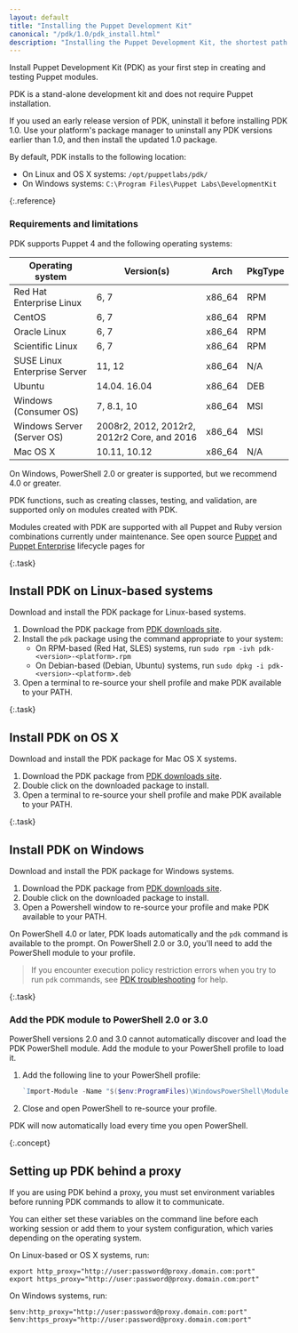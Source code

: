 ```yaml
---
layout: default
title: "Installing the Puppet Development Kit"
canonical: "/pdk/1.0/pdk_install.html"
description: "Installing the Puppet Development Kit, the shortest path to developing better Puppet code."
---
```


[troubleshoot]: ./pdk_troubleshooting.html
[download]: https://puppet.com/download-puppet-development-kit

Install Puppet Development Kit (PDK) as your first step in creating and testing Puppet modules.

PDK is a stand-alone development kit and does not require Puppet installation.

If you used an early release version of PDK, uninstall it before installing PDK 1.0. Use your platform's package manager to uninstall any PDK versions earlier than 1.0, and then install the updated 1.0 package.

By default, PDK installs to the following location:

* On Linux and OS X systems: `/opt/puppetlabs/pdk/`
* On Windows systems: `C:\Program Files\Puppet Labs\DevelopmentKit`

{:.reference}
### Requirements and limitations

PDK supports Puppet 4 and the following operating systems:

| Operating system | Version(s) | Arch | PkgType |
| ---------------- | ---------- | ---- | ------- |
| Red Hat Enterprise Linux | 6, 7 | x86_64 | RPM |
| CentOS | 6, 7 | x86_64 | RPM |
| Oracle Linux | 6, 7 | x86_64 | RPM |
| Scientific Linux | 6, 7 | x86_64 | RPM |
| SUSE Linux Enterprise Server | 11, 12 | x86_64 | N/A |
| Ubuntu | 14.04. 16.04 | x86_64 | DEB |
| Windows (Consumer OS) | 7, 8.1, 10 | x86_64 | MSI |
| Windows Server (Server OS) | 2008r2, 2012, 2012r2, 2012r2 Core, and 2016 | x86_64 | MSI |
| Mac OS X | 10.11, 10.12 | x86_64 | N/A |

On Windows, PowerShell 2.0 or greater is supported, but we recommend 4.0 or greater.

PDK functions, such as creating classes, testing, and validation, are supported only on modules created with PDK.

Modules created with PDK are supported with all Puppet and Ruby version combinations currently under maintenance. See open source [Puppet](https://docs.puppet.com/puppet/latest/about_agent.html) and [Puppet Enterprise](https://puppet.com/misc/puppet-enterprise-lifecycle) lifecycle pages for 

{:.task}
## Install PDK on Linux-based systems

Download and install the PDK package for Linux-based systems.

1. Download the PDK package from [PDK downloads site][download].
1. Install the `pdk` package using the command appropriate to your system:
   * On RPM-based (Red Hat, SLES) systems, run `sudo rpm -ivh pdk-<version>-<platform>.rpm`
   * On Debian-based (Debian, Ubuntu) systems, run `sudo dpkg -i pdk-<version>-<platform>.deb`
1. Open a terminal to re-source your shell profile and make PDK available to your PATH.


{:.task}
## Install PDK on OS X

Download and install the PDK package for Mac OS X systems.

1. Download the PDK package from [PDK downloads site][download].
1. Double click on the downloaded package to install.
2. Open a terminal to re-source your shell profile and make PDK available to your PATH.

{:.task}
## Install PDK on Windows

Download and install the PDK package for Windows systems.

1. Download the PDK package from [PDK downloads site][download].
1. Double click on the downloaded package to install.
1. Open a Powershell window to re-source your profile and make PDK available to your PATH.

On PowerShell 4.0 or later, PDK loads automatically and the `pdk` command is available to the prompt. On PowerShell 2.0 or 3.0, you'll need to add the PowerShell module to your profile.

> If you encounter execution policy restriction errors when you try to run `pdk` commands, see [PDK troubleshooting][troubleshoot] for help.

{:.task}
### Add the PDK module to PowerShell 2.0 or 3.0

PowerShell versions 2.0 and 3.0 cannot automatically discover and load the PDK PowerShell module. Add the module to your PowerShell profile to load it.

1. Add the following line to your PowerShell profile:

   ``` powershell
   `Import-Module -Name "$($env:ProgramFiles)\WindowsPowerShell\Modules\PuppetDevelopmentKit"`
   ```

2. Close and open PowerShell to re-source your profile.

PDK will now automatically load every time you open PowerShell. 

{:.concept}
## Setting up PDK behind a proxy

If you are using PDK behind a proxy, you must set environment variables before running PDK commands to allow it to communicate.

You can either set these variables on the command line before each working session or add them to your system configuration, which varies depending on the operating system.

On Linux-based or OS X systems, run:

```
export http_proxy="http://user:password@proxy.domain.com:port"
export https_proxy="http://user:password@proxy.domain.com:port"
```

On Windows systems, run:

```
$env:http_proxy="http://user:password@proxy.domain.com:port"
$env:https_proxy="http://user:password@proxy.domain.com:port"
```
